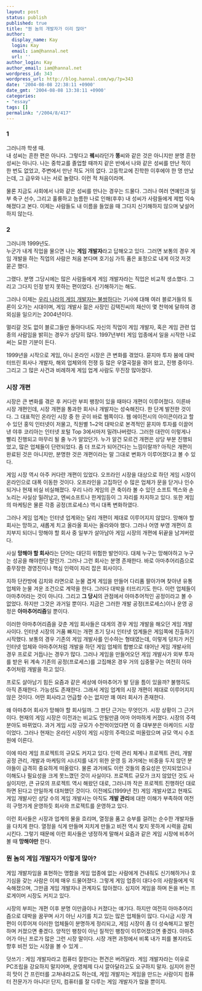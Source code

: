 ```yaml
---
layout: post
status: publish
published: true
title: "뭔 놈의 개발자가 이리 많아"
author:
  display_name: Kay
  login: Kay
  email: iam@hannal.net
  url: ''
author_login: Kay
author_email: iam@hannal.net
wordpress_id: 343
wordpress_url: http://blog.hannal.com/wp/?p=343
date: '2004-08-08 22:38:11 +0900'
date_gmt: '2004-08-08 13:38:11 +0900'
categories:
- "essay"
tags: []
permalink: "/2004/8/417"
---
```

<h3>1</h3>
<p>그러니까 학생 때.<br />
내 성씨는 흔한 편은 아니다. 그렇다고 <b>꿰</b>씨라던가 <b>똥</b>씨와 같은 것은 아니지만 분명 흔한 성씨는 아니다. 나는 중학교를 졸업할 때까지 같은 반에서 나와 같은 성씨를 만난 적이 한 번도 없었고, 주변에서 만난 적도 거의 없다. 고등학교에 진학한 이후에야 한 명 만났는데, 그 급우와 나는 서로 놀랐다. 이런 적 처음이라며.</p>
<p>물론 지금도 사회에서 나와 같은 성씨를 만나는 경우는 드물다. 그러나 여러 연예인과 일부 축구 선수, 그리고 훌륭하고 늠름한 나로 인해(후후) 내 성씨가 사람들에게 제법 익숙해졌다고 본다. 이제는 사람들도 내 이름을 들었을 때 그다지 신기해하지 않으며 낯설어하지 않는다.</p>
<h3>2</h3>
<p>그러니까 1999년도.<br />
누군가 내게 직업을 물으면 나는 <b>게임 개발자</b>라고 답해오고 있다. 그러면 보통의 경우 게임 개발을 하는 직업의 사람은 처음 본다며 호기심 가득 품은 표정으로 내게 이것 저것 묻곤 했다.</p>
<p>그랬다. 분명 그당시에는 많은 사람들에게 게임 개발자라는 직업은 비교적 생소했다. 그리고 그다지 인정 받지 못하는 편이었다. 신기해하기는 해도.</p>
<p>그러나 이제는 <a href="http://www.gamespot.co.kr/gamerdesk/chanjoon/contents.jsp?con_no=31682&cat_no=324" target="_blank">우리 나라의 게임 개발자는 불쌍하다</a>는 기사에 대해 여러 블로거들의 토론이 오가는 시대이며, 게임 개발사 젊은 사장인 김택진씨의 재산이 몇 천억에 달하여 경외심을 일으키는 2004년이다.</p>
<p>멀리갈 것도 없이 블로그들만 돌아다녀도 자신의 직업이 게임 개발자, 혹은 게임 관련 업종의 사람임을 밝히는 경우가 상당히 많다. 1997년부터 게임 업종에서 일을 시작한 나로써는 묘한 기분이 든다.</p>
<p>1999년을 시작으로 게임, 아니 온라인 시장은 큰 변화를 겪었다. 묻지마 투자 붐에 대박 터뜨린 회사나 개발자, 해외 업체와의 전쟁 등 많은 우열곡절을 겪어 왔고, 진행 중이다. 그리고 그 많은 사건과 비례하게 게임 업계 사람도 무진장 많아졌다.</p>
<h3>시장 개편</h3>
<p>시장은 큰 변화를 겪은 후 커다란 부피 팽창이 있을 때마다 개편이 이루어졌다. 이른바 시장 개편인데, 시장 개편을 통과한 회사나 개발자는 성숙해진다. 한 단계 발전한 것이다. 그 대표적인 온라인 시장 중 한 곳이 바로 웹쪽이다. 웹 에이전시의 아이콘이라고 할 수 있던 홍익 인터넷이 저물고, 직원별 1~2억 대박으로 본격적인 묻지마 투자를 이끌어낸 야후 코리아는 인터넷 포털 Top 3에서마저 밀려나버렸다. 그러한 대란이 이렇게나 빨리 진행되고 마무리 될 줄 누가 알았던가. 누가 알건 모르건 개편은 상당 부분 진행되었고, 많은 업체들이 단련되었다. 좀 더 프로가 되어간다는 느낌이랄까? 아직은 개편이 완료된 것은 아니지만, 분명한 것은 개편이라는 말 그대로 변화가 이루어졌다고 볼 수 있다.</p>
<p>게임 시장 역시 아주 커다란 개편이 있었다. 오프라인 시장을 대상으로 하던 게임 시장이 온라인으로 대폭 이동한 것이다. 오프라인을 고집하던 수 많은 업체가 문을 닫거나 인수되거나 현재 비실 비실해졌다. 우리 나라 게임의 큰 축이라 볼 수 있던 소프트 맥스와 손노리는 사실상 밀려났고, 엔씨소프트나 한게임등이 그 자리를 차지하고 있다. 또한 게임의 마케팅은 물론 각종 공정(프로세스) 역시 대폭 변화하였다.</p>
<p>그러나 게임 업계는 인터넷 업계와는 달리 개편이 제대로 이루어지지 않았다. 망해야 할 회사는 망하고, 새롭게 치고 올라올 회사는 올라와야 했다. 그러나 어영 부영 개편이 흐지부지 되더니 망해야 할 회사 중 일부가 살아남아 게임 시장의 개편에 뒤끝을 남겨버렸다.</p>
<p>사실 <b>망해야 할 회사</b>라는 단어는 대단히 위험한 발언이다. 대체 누구는 망해야하고 누구는 성공을 해야한단 말인가. 그러나 그런 회사는 분명 존재한다. 바로 아마추어리즘으로 중무장한 경영진이나 핵심 인력이 자리 잡은 회사이다.</p>
<p>지하 단칸방에 김치와 라면으로 눈물 겹게 게임을 만들어 다리품 팔아가며 찾아낸 유통 업체와 눈물 겨운 조건으로 계약을 한다. 그러다 대박을 터뜨리기도 한다. 이런 업체들이 아마추어라는 것이 아니다. 그리고 <b>그 당시</b>의 관점에서 아마추어적인 공정이라고 볼 수 없었다. 하지만 그것은 과거일 뿐이다. 지금은 그러한 개발 공정(프로세스)이나 운영 공정은 <b>아마추어리즘</b>일 뿐이다.</p>
<p>이러한 아마추어리즘을 갖춘 게임 회사들은 대게의 경우 게임 개발을 해오던 게임 개발사이다. 인터넷 시장의 거품 빠지는 개편 초기 당시 인터넷 업계들은 게임쪽에 진출하기 시작했다. 보통의 경우 기존의 게임 개발사를 인수하는 형태였는데, 이렇게 덩치가 커진 인터넷 업체와 아마추어처럼 개발을 하던 게임 업체의 합병으로 태어난 게임 개발사의 경우 프로로 거듭나는 경우가 많다. 그러나 게임을 만들어오던 게임 개발사가 외부 투자를 받은 뒤 계속 기존의 공정(프로세스)를 고집해온 경우 거의 십중팔구는 여전히 아마추어처럼 개발을 하고 있다.</p>
<p>프로도 살아남기 힘든 요즘과 같은 세상에 아마추어가 발 딛을 틈이 있을까? 불행히도 아직 존재한다. 가능성도 존재한다. 그래서 게임 업계의 시장 개편이 제대로 이루어지지 않은 것이다. 어떤 회사라고 언급할 수는 없지만 꽤 여러 회사가 존재한다.</p>
<p>왜 아마추어 회사가 망해야 할 회사일까. 그 판단 근거는 무엇인가. 시장 상황이 그 근거이다. 현재의 게임 시장은 이전과는 비교도 안될만큼 어마 어마하게 커졌다. 시장의 주력 분야도 바뀌었다. 과거 게임 시장 규모가 수천억이었다면 이 중 대부분은 아케이드 시장이었다. 그러나 현재는 온라인 시장이 게임 시장의 주력으로 떠올랐으며 규모 역시 수조원에 이른다.</p>
<p>이에 따라 게임 프로젝트의 규모도 커지고 있다. 인력 관리 체계나 프로젝트 관리, 개발 공정 관리, 개발과 마케팅의 시너지를 내기 위한 운영 등 과거에는 비중을 두지 않던 분야들이 급격히 중요하게 떠올랐다. 물론 과거에도 이런 것들의 중요성은 인지되었으나 이해도나 필요성을 크게 못느꼈던 것이 사실이다. 프로젝트 규모가 크지 않았던 것도 사실이지만, 큰 규모의 프로젝트 역시 해왔던 대로, 그러니까 작은 프로젝트 진행하던 대로 하면 된다고 안일하게 대처했던 것이다. 이전에도(1999년 전) 게임 개발사였고 현재도 게임 개발사인 상당 수의 게임 개발사는 아직도 <b>개발 관리</b>에 대한 이해가 부족하여 여전히 구멍가게 운영하듯 회사와 프로젝트를 운영하고 있다.</p>
<p>이런 회사들은 시장과 업계의 물을 흐리며, 열정을 품고 승부를 걸려는 순수한 개발자들을 다치게 한다. 열정을 식게 만들며 지치게 만들고 비전 역시 찾지 못하게 시력을 감퇴시킨다. 그렇기 때문에 이런 회사들은 냉정하게 말해서 요즘과 같은 게임 시장에 비추어 볼 때 <b>망해야만</b> 한다.</p>
<h3>뭔 놈의 게임 개발자가 이렇게 많아?</h3>
<p>게임 개발자임을 표현하는 명함을 게임 업종에 없는 사람에게 건내줘도 신기해하거나 호기심을 갖는 사람은 이제 매우 드물어졌다. 그렇게 게임 업종이 대다수의 사람들에게 익숙해졌으며, 그만큼 게임 개발자나 관계자도 많아졌다. 심지어 게임을 하며 돈을 버는 프로게이머 시장도 커지고 있다.</p>
<p>시장의 부피는 개편 이후 분명 이만큼이나 커졌다는 얘기다. 하지만 여전히 아마추어리즘으로 대박을 꿈꾸며 사기 아닌 사기를 치고 있는 많은 업체들이 많다. 다시금 시장 개편이 이루어져 이러한 업체들이 분명하게 정리되고, 게임 시장이 좀 더 성숙해지고 발전하며 커졌으면 좋겠다. 양적인 팽창이 아닌 질적인 팽창이 이루어졌으면 좋겠다. 아마추어가 아닌 프로가 많은 그런 시장 말이다. 시장 개편 과정에서 비록 내가 피를 볼지라도 향후 비전 있는 시장을 볼 수 있게 ..</p>
<p>덧쓰기 : 게임 개발자라고 컴퓨터 잘한다는 편견은 버려달라. 게임 개발자라는 이유로 PC조립을 강요하지 말지어며, 운영체제 다시 깔아달라고도 요구하지 말자. 심지어 완전히 맛이 간 프린터를 고쳐내라고도 하는데, 게임 개발자는 게임을 만드는 사람이지 컴퓨터 전문가가 아니다! 단지, 컴퓨터를 잘 다루는 게임 개발자가 많을 뿐이지.</p>
